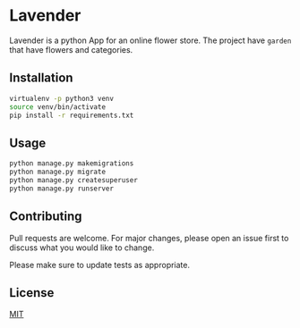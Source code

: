 # Lavender

Lavender is a python App for an online flower store. The project have `garden` that have flowers and categories.

## Installation

```bash
virtualenv -p python3 venv
source venv/bin/activate
pip install -r requirements.txt
```

## Usage

```python
python manage.py makemigrations
python manage.py migrate
python manage.py createsuperuser
python manage.py runserver
```

## Contributing
Pull requests are welcome. For major changes, please open an issue first to discuss what you would like to change.

Please make sure to update tests as appropriate.

## License
[MIT](https://choosealicense.com/licenses/mit/)